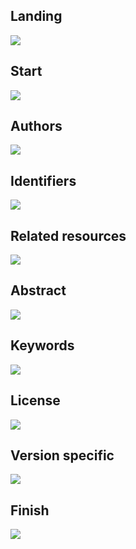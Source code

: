 ## Landing
![](00-landing.png)

## Start
![](01-start.png)

## Authors
![](02-authors.png)

## Identifiers
![](03-identifiers.png)

## Related resources
![](04-related-resources.png)

## Abstract
![](05-abstract.png)

## Keywords
![](06-keywords.png)

## License
![](07-license.png)

## Version specific
![](08-version-specific.png)

## Finish
![](09-finish.png)
